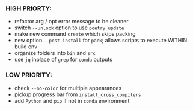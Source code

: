 ### HIGH PRIORTY:
- refactor arg / opt error message to be cleaner
- switch `--unlock` option to use `poetry update`
- make new command `create` which skips packing
- new option `--post-install` for `pack`;
  allows scripts to execute WITHIN build env
- organize folders into `bin` and `src`
- use `jq` inplace of `grep` for `conda` outputs
### LOW PRIORITY:
- check `--no-color` for multiple appearances
- pickup progress bar from `install_cross_compilers`
- add `Python` and `pip` if not in `conda` environment

